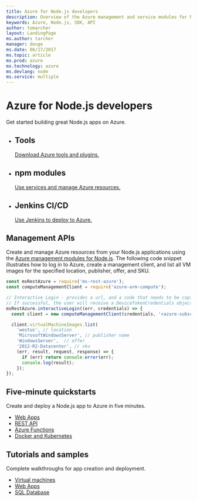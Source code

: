 ```yaml
---
title: Azure for Node.js developers
description: Overview of the Azure management and service modules for Node.js
keywords: Azure, Node.js, SDK, API
author: tomarcher
layout: LandingPage
ms.author: tarcher
manager: douge
ms.date: 06/17/2017
ms.topic: article
ms.prod: azure
ms.technology: azure
ms.devlang: node
ms.service: multiple
---
```


# Azure for Node.js developers

Get started building great Node.js apps on Azure.

<ul class="panelContent">
    <li>
        <div class="cardSize">
            <div class="cardPadding">
                <div class="card">
                    <div class="cardText">
                        <h2>Tools</h2>
                        <a href="node-azure-tools.md">Download Azure tools and plugins.</a>
                    </div>
                </div>
            </div>
        </div>
    </li><li>
        <div class="cardSize">
            <div class="cardPadding">
                <div class="card">
                    <div class="cardImageOuter">
                    </div>
                    <div class="cardText">
                        <h2>npm modules</h2>
                        <a href="node-sdk-azure-install.md">Use services and manage Azure resources.</a>
                    </div>
                </div>
            </div>
        </div>
    </li><li>
        <div class="cardSize">
            <div class="cardPadding">
                <div class="card">
                    <div class="cardImageOuter">
                    </div>
                    <div class="cardText">
                        <h2>Jenkins CI/CD</h2>
                        <a href="/azure/virtual-machines/linux/tutorial-jenkins-github-docker-cicd">Use Jenkins to deploy to Azure.</a>
                    </div>
                </div>
            </div>
        </div>
    </li>
</ul>

## Management APIs

Create and manage Azure resources from your Node.js applications using the [Azure management modules for Node.js](node-sdk-azure-get-started.md). The following code snippet illustrates how to log in to Azure, create a management client, and list all VM images for the specified location, publisher, offer, and SKU.

```javascript
const msRestAzure = require('ms-rest-azure');
const computeManagementClient = require('azure-arm-compute');

// Interactive Login - provides a url, and a code that needs to be copied and pasted in a browser.  
// If successful, the user will receive a DeviceTokenCredentials object. 
msRestAzure.interactiveLogin((err, credentials) => {
  const client = new computeManagementClient(credentials, '<azure-subscription-id>');

  client.virtualMachineImages.list(
    'westus', // location
    'MicrosoftWindowsServer', // publisher name 
    'WindowsServer',  // offer
    '2012-R2-Datacenter', // sku
    (err, result, request, response) => {
      if (err) return console.error(err);
      console.log(result);
    });
});
```

## Five-minute quickstarts
Create and deploy a Node.js app to Azure in five minutes.
<ul>
   <li><a href="/azure/app-service-web/app-service-web-get-started-nodejs">Web Apps</a></li>
   <li><a href="/azure/app-service-api/app-service-api-nodejs-api-app">REST API</a></li>
   <li><a href="/azure/azure-functions/functions-create-first-azure-function">Azure Functions</a></li>
   <li><a href="/azure/container-service/container-service-kubernetes-walkthrough">Docker and Kubernetes</a></li>
</ul>

## Tutorials and samples

Complete walkthroughs for app creation and deployment.

<ul>
    <li><a href="node-sdk-azure-virtual-machine-samples.md">Virtual machines</a></li>
    <li><a href="node-sdk-azure-web-apps-samples.md">Web Apps</a></li>
    <li><a href="node-sdk-azure-sql-database-samples.md">SQL Database</a></li>
</ul>